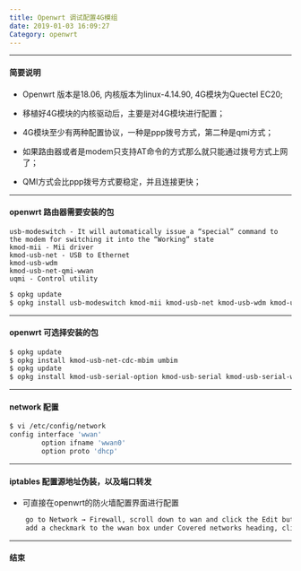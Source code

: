 ```yaml
---
title: Openwrt 调试配置4G模组
date: 2019-01-03 16:09:27
Category: openwrt
---
```


-------------------
#### 简要说明
* Openwrt 版本是18.06, 内核版本为linux-4.14.90, 4G模块为Quectel EC20;

* 移植好4G模块的内核驱动后，主要是对4G模块进行配置；

* 4G模块至少有两种配置协议，一种是ppp拨号方式，第二种是qmi方式；

* 如果路由器或者是modem只支持AT命令的方式那么就只能通过拨号方式上网了；

* QMI方式会比ppp拨号方式要稳定，并且连接更快；

-------------------
#### openwrt 路由器需要安装的包

    usb-modeswitch - It will automatically issue a “special” command to the modem for switching it into the “Working” state
    kmod-mii - Mii driver
    kmod-usb-net - USB to Ethernet
    kmod-usb-wdm
    kmod-usb-net-qmi-wwan
    uqmi - Control utility

``` bash
$ opkg update
$ opkg install usb-modeswitch kmod-mii kmod-usb-net kmod-usb-wdm kmod-usb-net-qmi-wwan uqmi

```

-------------------
#### openwrt 可选择安装的包
``` bash
$ opkg update
$ opkg install kmod-usb-net-cdc-mbim umbim
$ opkg update
$ opkg install kmod-usb-serial-option kmod-usb-serial kmod-usb-serial-wwan
```

-------------------
#### network 配置
``` bash
$ vi /etc/config/network
config interface 'wwan'
        option ifname 'wwan0'
        option proto 'dhcp'
```

-------------------
#### iptables 配置源地址伪装，以及端口转发
* 可直接在openwrt的防火墙配置界面进行配置
``` bash
    go to Network → Firewall, scroll down to wan and click the Edit button
    add a checkmark to the wwan box under Covered networks heading, click Save & Apply
```

------------------
#### 结束
